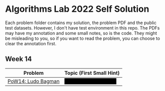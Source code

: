 # Algorithms Lab 2022 Self Solution

Each problem folder contains my solution, the problem PDF and the public test datasets. However, I don't have test environment in this repo. The PDFs may have my annotation and some small notes, so is the code. They might be misleading to you, so if you want to read the problem, you can choose to clear the annotation first.

## Week 14
| Problem | Topic (First Small Hint) |
| --- | --- |
| [PoW14: Ludo Bagman](week%2014/00_ludo_bagman/) | <font style="color:black;background:black">Special design of tree.</font>|
